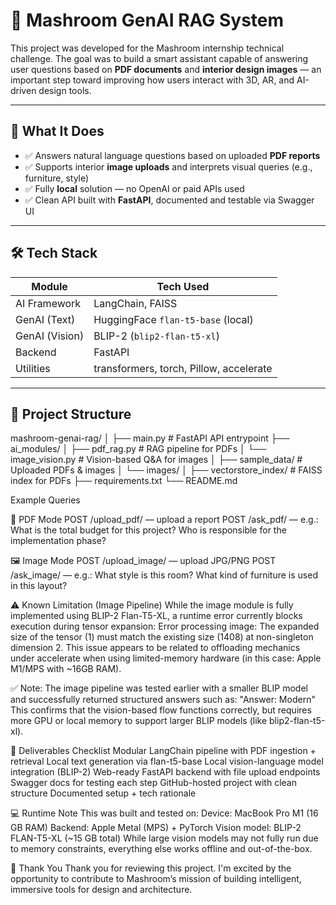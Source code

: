 # 🧠 Mashroom GenAI RAG System

This project was developed for the Mashroom internship technical challenge. The goal was to build a smart assistant capable of answering user questions based on **PDF documents** and **interior design images** — an important step toward improving how users interact with 3D, AR, and AI-driven design tools.

---

## 🚀 What It Does

- ✅ Answers natural language questions based on uploaded **PDF reports**
- ✅ Supports interior **image uploads** and interprets visual queries (e.g., furniture, style)
- ✅ Fully **local** solution — no OpenAI or paid APIs used
- ✅ Clean API built with **FastAPI**, documented and testable via Swagger UI

---

## 🛠️ Tech Stack

| Module         | Tech Used                            |
|----------------|--------------------------------------|
| AI Framework   | LangChain, FAISS                     |
| GenAI (Text)   | HuggingFace `flan-t5-base` (local)   |
| GenAI (Vision) | BLIP-2 (`blip2-flan-t5-xl`)          |
| Backend        | FastAPI                              |
| Utilities      | transformers, torch, Pillow, accelerate |

---

## 📂 Project Structure

mashroom-genai-rag/
│
├── main.py # FastAPI API entrypoint
├── ai_modules/
│ ├── pdf_rag.py # RAG pipeline for PDFs
│ └── image_vision.py # Vision-based Q&A for images
│
├── sample_data/ # Uploaded PDFs & images
│ └── images/
│
├── vectorstore_index/ # FAISS index for PDFs
├── requirements.txt
└── README.md

Example Queries


📄 PDF Mode
POST /upload_pdf/ — upload a report
POST /ask_pdf/ — e.g.:
What is the total budget for this project?
Who is responsible for the implementation phase?


🖼️ Image Mode
POST /upload_image/ — upload JPG/PNG
POST /ask_image/ — e.g.:
What style is this room?
What kind of furniture is used in this layout?


⚠️ Known Limitation (Image Pipeline)
While the image module is fully implemented using BLIP-2 Flan-T5-XL, a runtime error currently blocks execution during tensor expansion:
Error processing image: The expanded size of the tensor (1) must match the existing size (1408) at non-singleton dimension 2.
This issue appears to be related to offloading mechanics under accelerate when using limited-memory hardware (in this case: Apple M1/MPS with ~16GB RAM).


✅ Note: The image pipeline was tested earlier with a smaller BLIP model and successfully returned structured answers such as:
"Answer: Modern"
This confirms that the vision-based flow functions correctly, but requires more GPU or local memory to support larger BLIP models (like blip2-flan-t5-xl).


📌 Deliverables Checklist
 Modular LangChain pipeline with PDF ingestion + retrieval
 Local text generation via flan-t5-base
 Local vision-language model integration (BLIP-2)
 Web-ready FastAPI backend with file upload endpoints
 Swagger docs for testing each step
 GitHub-hosted project with clean structure
 Documented setup + tech rationale


💻 Runtime Note
This was built and tested on:
Device: MacBook Pro M1 (16 GB RAM)
Backend: Apple Metal (MPS) + PyTorch
Vision model: BLIP-2 FLAN-T5-XL (~15 GB total)
While large vision models may not fully run due to memory constraints, everything else works offline and out-of-the-box.


🙏 Thank You
Thank you for reviewing this project. I'm excited by the opportunity to contribute to Mashroom’s mission of building intelligent, immersive tools for design and architecture.